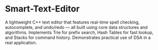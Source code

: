 # Smart-Text-Editor
A lightweight C++ text editor that features real-time spell checking, autocomplete, and undo/redo — all built using core data structures and algorithms. Implements Trie for prefix search, Hash Tables for fast lookup, and Stacks for command history. Demonstrates practical use of DSA in a real application.
